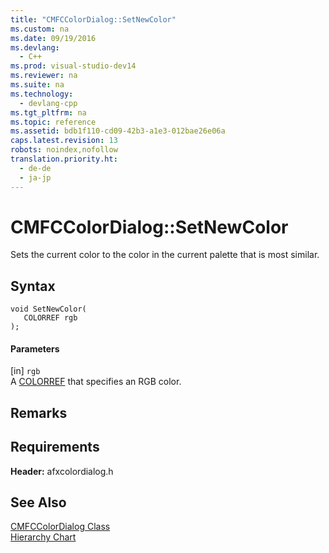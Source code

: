 ```yaml
---
title: "CMFCColorDialog::SetNewColor"
ms.custom: na
ms.date: 09/19/2016
ms.devlang: 
  - C++
ms.prod: visual-studio-dev14
ms.reviewer: na
ms.suite: na
ms.technology: 
  - devlang-cpp
ms.tgt_pltfrm: na
ms.topic: reference
ms.assetid: bdb1f110-cd09-42b3-a1e3-012bae26e06a
caps.latest.revision: 13
robots: noindex,nofollow
translation.priority.ht: 
  - de-de
  - ja-jp
---
```

# CMFCColorDialog::SetNewColor
Sets the current color to the color in the current palette that is most similar.  
  
## Syntax  
  
```  
void SetNewColor(  
   COLORREF rgb   
);  
```  
  
#### Parameters  
 [in] `rgb`  
 A [COLORREF](http://msdn.microsoft.com/library/windows/desktop/dd183449) that specifies an RGB color.  
  
## Remarks  
  
## Requirements  
 **Header:** afxcolordialog.h  
  
## See Also  
 [CMFCColorDialog Class](../vs140/CMFCColorDialog-Class.md)   
 [Hierarchy Chart](../vs140/Hierarchy-Chart.md)